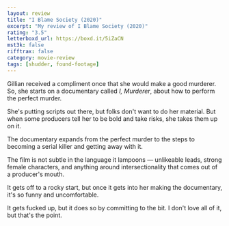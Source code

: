 ```yaml
---
layout: review
title: "I Blame Society (2020)"
excerpt: "My review of I Blame Society (2020)"
rating: "3.5"
letterboxd_url: https://boxd.it/5iZaCN
mst3k: false
rifftrax: false
category: movie-review
tags: [shudder, found-footage]
---
```


Gillian received a compliment once that she would make a good murderer. So, she starts on a documentary called<i> I, Murderer</i>, about how to perform the perfect murder.

She's putting scripts out there, but folks don't want to do her material. But when some producers tell her to be bold and take risks, she takes them up on it.

The documentary expands from the perfect murder to the steps to becoming a serial killer and getting away with it.

The film is not subtle in the language it lampoons — unlikeable leads, strong female characters, and anything around intersectionality that comes out of a producer's mouth.

It gets off to a rocky start, but once it gets into her making the documentary, it's so funny and uncomfortable.

It gets fucked up, but it does so by committing to the bit. I don't love all of it, but that's the point.
